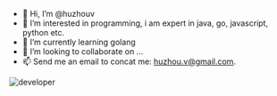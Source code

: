 - 👋 Hi, I’m @huzhouv
- 👀 I’m interested in programming, i am expert in java, go, javascript, python etc.
- 🌱 I’m currently learning golang
- 💞️ I’m looking to collaborate on ...
- 📫 Send me an email to concat me: huzhou.v@gmail.com.

<!---
huzhouv/huzhouv is a ✨ special ✨ repository because its `README.md` (this file) appears on your GitHub profile.
You can click the Preview link to take a look at your changes.
--->

![developer](https://huzhou.site/developer-github.gif)
